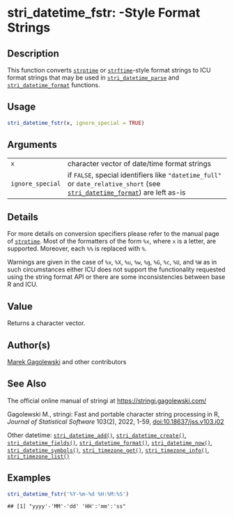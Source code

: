 # stri_datetime_fstr: -Style Format Strings

## Description

This function converts [`strptime`](https://stat.ethz.ch/R-manual/R-devel/library/base/help/strptime.html) or [`strftime`](https://stat.ethz.ch/R-manual/R-devel/library/base/help/strftime.html)-style format strings to <span class="pkg">ICU</span> format strings that may be used in [`stri_datetime_parse`](stri_datetime_format.md) and [`stri_datetime_format`](stri_datetime_format.md) functions.

## Usage

``` r
stri_datetime_fstr(x, ignore_special = TRUE)
```

## Arguments

|                  |                                                                                                                                                        |
|------------------|--------------------------------------------------------------------------------------------------------------------------------------------------------|
| `x`              | character vector of date/time format strings                                                                                                           |
| `ignore_special` | if `FALSE`, special identifiers like `"datetime_full"` or `date_relative_short` (see [`stri_datetime_format`](stri_datetime_format.md)) are left as-is |

## Details

For more details on conversion specifiers please refer to the manual page of [`strptime`](https://stat.ethz.ch/R-manual/R-devel/library/base/help/strptime.html). Most of the formatters of the form `%x`, where `x` is a letter, are supported. Moreover, each `%%` is replaced with `%`.

Warnings are given in the case of `%x`, `%X`, `%u`, `%w`, `%g`, `%G`, `%c`, `%U`, and `%W` as in such circumstances either <span class="pkg">ICU</span> does not support the functionality requested using the string format API or there are some inconsistencies between base R and <span class="pkg">ICU</span>.

## Value

Returns a character vector.

## Author(s)

[Marek Gagolewski](https://www.gagolewski.com/) and other contributors

## See Also

The official online manual of <span class="pkg">stringi</span> at <https://stringi.gagolewski.com/>

Gagolewski M., <span class="pkg">stringi</span>: Fast and portable character string processing in R, *Journal of Statistical Software* 103(2), 2022, 1-59, [doi:10.18637/jss.v103.i02](https://doi.org/10.18637/jss.v103.i02)

Other datetime: [`stri_datetime_add()`](stri_datetime_add.md), [`stri_datetime_create()`](stri_datetime_create.md), [`stri_datetime_fields()`](stri_datetime_fields.md), [`stri_datetime_format()`](stri_datetime_format.md), [`stri_datetime_now()`](stri_datetime_now.md), [`stri_datetime_symbols()`](stri_datetime_symbols.md), [`stri_timezone_get()`](stri_timezone_set.md), [`stri_timezone_info()`](stri_timezone_info.md), [`stri_timezone_list()`](stri_timezone_list.md)

## Examples




```r
stri_datetime_fstr('%Y-%m-%d %H:%M:%S')
```

```
## [1] "yyyy'-'MM'-'dd' 'HH':'mm':'ss"
```
